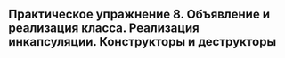## Практическое упражнение 8. Объявление и реализация класса. Реализация инкапсуляции. Конструкторы и деструкторы
